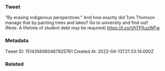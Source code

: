 ### Tweet
"By erasing indigenous perspectives." And how exactly did Tom Thomson manage that by painting trees and lakes? Go to university and find out! (Note: A lifetime of student debt may be required) https://t.co/VhTPXuzWFw

### Metadata
Tweet ID: 1514356060487925761
Created At: 2022-04-13T21:33:14.000Z

### Related

